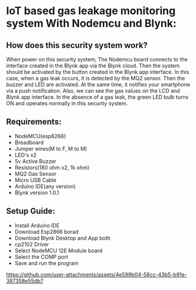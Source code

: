 # IoT based gas leakage monitoring system With Nodemcu and Blynk:
## How does this security system work?
When power on this security system, The Nodemcu board connects to the interface created in the Blynk app via the Blynk cloud. Then the system should be activated by the button created in the Blynk app interface. In this case, when a gas leak occurs, it is detected by the MQ2 sensor. Then the buzzer and LED are activated. At the same time, it notifies your smartphone via a push notification. Also, we can see the gas values on the LCD and Blynk app interface. In the absence of a gas leak, the green LED bulb turns ON and operates normally in this security system.

## Requirements:
- NodeMCU(esp8266)
- Breadboard
- Jumper wires(M to F, M to M)
- LED's x2
- 5v Active Buzzer
- Resistors(180 ohm x2, 1k ohm)
- MQ2 Gas Sensor
- Micro USB Cable
- Arduino IDE(any version)
- Blynk version 1.0.1
## Setup Guide:
- Install Arduino IDE
- Download Esp2866 borad
- Download Blynk Desktop and App both
- cp2102 Driver
- Select NodeMCU 12E Module board
- Select the COMP port
- Save and run the program

https://github.com/user-attachments/assets/4e599b04-58cc-43b5-b91e-387358e55db7

